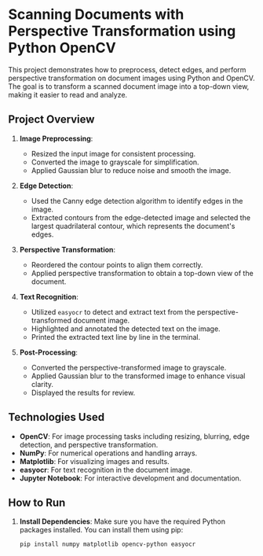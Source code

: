 # Scanning Documents with Perspective Transformation using Python OpenCV

This project demonstrates how to preprocess, detect edges, and perform perspective transformation on document images using Python and OpenCV. The goal is to transform a scanned document image into a top-down view, making it easier to read and analyze.

## Project Overview

1. **Image Preprocessing**:
   - Resized the input image for consistent processing.
   - Converted the image to grayscale for simplification.
   - Applied Gaussian blur to reduce noise and smooth the image.

2. **Edge Detection**:
   - Used the Canny edge detection algorithm to identify edges in the image.
   - Extracted contours from the edge-detected image and selected the largest quadrilateral contour, which represents the document's edges.

3. **Perspective Transformation**:
   - Reordered the contour points to align them correctly.
   - Applied perspective transformation to obtain a top-down view of the document.

4. **Text Recognition**:
   - Utilized `easyocr` to detect and extract text from the perspective-transformed document image.
   - Highlighted and annotated the detected text on the image.
   - Printed the extracted text line by line in the terminal.

5. **Post-Processing**:
   - Converted the perspective-transformed image to grayscale.
   - Applied Gaussian blur to the transformed image to enhance visual clarity.
   - Displayed the results for review.

## Technologies Used

- **OpenCV**: For image processing tasks including resizing, blurring, edge detection, and perspective transformation.
- **NumPy**: For numerical operations and handling arrays.
- **Matplotlib**: For visualizing images and results.
- **easyocr**: For text recognition in the document image.
- **Jupyter Notebook**: For interactive development and documentation.

## How to Run

1. **Install Dependencies**:
   Make sure you have the required Python packages installed. You can install them using pip:

   ```bash
   pip install numpy matplotlib opencv-python easyocr
